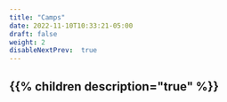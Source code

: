 ```yaml
---
title: "Camps"
date: 2022-11-10T10:33:21-05:00
draft: false
weight: 2
disableNextPrev:  true
---
```

## {{% children description="true" %}}